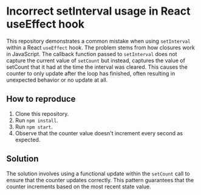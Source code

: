 # Incorrect setInterval usage in React useEffect hook

This repository demonstrates a common mistake when using `setInterval` within a React `useEffect` hook.  The problem stems from how closures work in JavaScript. The callback function passed to `setInterval` does not capture the current value of `setCount` but instead, captures the value of setCount that it had at the time the interval was cleared.  This causes the counter to only update after the loop has finished, often resulting in unexpected behavior or no update at all.

## How to reproduce

1. Clone this repository.
2. Run `npm install`.
3. Run `npm start`.
4. Observe that the counter value doesn't increment every second as expected.

## Solution

The solution involves using a functional update within the `setCount` call to ensure that the counter updates correctly.  This pattern guarantees that the counter increments based on the most recent state value.